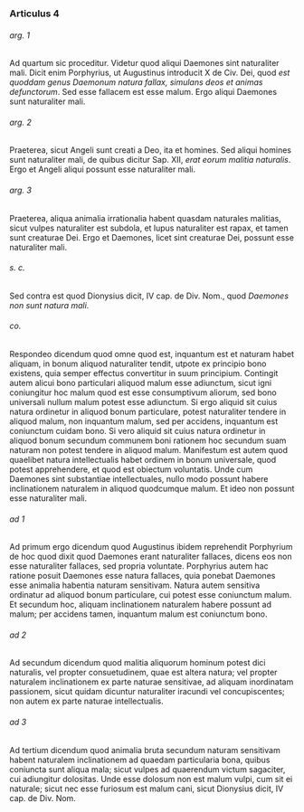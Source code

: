 ### Articulus 4

###### arg. 1
Ad quartum sic proceditur. Videtur quod aliqui Daemones sint naturaliter mali. Dicit enim Porphyrius, ut Augustinus introducit X de Civ. Dei, quod *est quoddam genus Daemonum natura fallax, simulans deos et animas defunctorum*. Sed esse fallacem est esse malum. Ergo aliqui Daemones sunt naturaliter mali.

###### arg. 2
Praeterea, sicut Angeli sunt creati a Deo, ita et homines. Sed aliqui homines sunt naturaliter mali, de quibus dicitur Sap. XII, *erat eorum malitia naturalis*. Ergo et Angeli aliqui possunt esse naturaliter mali.

###### arg. 3
Praeterea, aliqua animalia irrationalia habent quasdam naturales malitias, sicut vulpes naturaliter est subdola, et lupus naturaliter est rapax, et tamen sunt creaturae Dei. Ergo et Daemones, licet sint creaturae Dei, possunt esse naturaliter mali.

###### s. c.
Sed contra est quod Dionysius dicit, IV cap. de Div. Nom., quod *Daemones non sunt natura mali*.

###### co.
Respondeo dicendum quod omne quod est, inquantum est et naturam habet aliquam, in bonum aliquod naturaliter tendit, utpote ex principio bono existens, quia semper effectus convertitur in suum principium. Contingit autem alicui bono particulari aliquod malum esse adiunctum, sicut igni coniungitur hoc malum quod est esse consumptivum aliorum, sed bono universali nullum malum potest esse adiunctum. Si ergo aliquid sit cuius natura ordinetur in aliquod bonum particulare, potest naturaliter tendere in aliquod malum, non inquantum malum, sed per accidens, inquantum est coniunctum cuidam bono. Si vero aliquid sit cuius natura ordinetur in aliquod bonum secundum communem boni rationem hoc secundum suam naturam non potest tendere in aliquod malum. Manifestum est autem quod quaelibet natura intellectualis habet ordinem in bonum universale, quod potest apprehendere, et quod est obiectum voluntatis. Unde cum Daemones sint substantiae intellectuales, nullo modo possunt habere inclinationem naturalem in aliquod quodcumque malum. Et ideo non possunt esse naturaliter mali.

###### ad 1
Ad primum ergo dicendum quod Augustinus ibidem reprehendit Porphyrium de hoc quod dixit quod Daemones erant naturaliter fallaces, dicens eos non esse naturaliter fallaces, sed propria voluntate. Porphyrius autem hac ratione posuit Daemones esse natura fallaces, quia ponebat Daemones esse animalia habentia naturam sensitivam. Natura autem sensitiva ordinatur ad aliquod bonum particulare, cui potest esse coniunctum malum. Et secundum hoc, aliquam inclinationem naturalem habere possunt ad malum; per accidens tamen, inquantum malum est coniunctum bono.

###### ad 2
Ad secundum dicendum quod malitia aliquorum hominum potest dici naturalis, vel propter consuetudinem, quae est altera natura; vel propter naturalem inclinationem ex parte naturae sensitivae, ad aliquam inordinatam passionem, sicut quidam dicuntur naturaliter iracundi vel concupiscentes; non autem ex parte naturae intellectualis.

###### ad 3
Ad tertium dicendum quod animalia bruta secundum naturam sensitivam habent naturalem inclinationem ad quaedam particularia bona, quibus coniuncta sunt aliqua mala; sicut vulpes ad quaerendum victum sagaciter, cui adiungitur dolositas. Unde esse dolosum non est malum vulpi, cum sit ei naturale; sicut nec esse furiosum est malum cani, sicut Dionysius dicit, IV cap. de Div. Nom.

